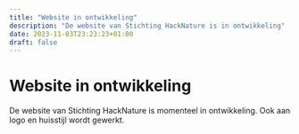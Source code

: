 ```yaml
---
title: "Website in ontwikkeling"
description: "De website van Stichting HackNature is in ontwikkeling"
date: 2023-11-03T23:23:23+01:00
draft: false
---
```


# Website in ontwikkeling

De website van Stichting HackNature is momenteel in ontwikkeling. Ook aan logo en huisstijl wordt gewerkt.
